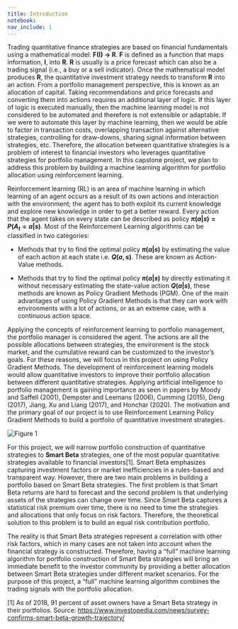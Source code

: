 ```yaml
---
title: Introduction
notebook:
nav_include: 1
---
```


Trading quantitative finance strategies are based on financial fundamentals using a mathematical model: **F(I) → R**. **F** is defined as a function that maps information, **I**, into **R**. **R** is usually is a price forecast which can also be a trading signal (i.e., a buy or a sell indicator). Once the mathematical model produces **R**, the quantitative investment strategy needs to transform **R** into an action. From a portfolio management perspective, this is known as an allocation of capital. Taking recommendations and price forecasts and converting them into actions requires an additional layer of logic. If this layer of logic is executed manually, then the machine learning model is not considered to be automated and therefore is not extensible or adaptable. If we were to automate this layer by machine learning, then we would be able to factor in transaction costs, overlapping transaction against alternative strategies, controlling for draw-downs, sharing signal information between strategies, etc. Therefore, the allocation between quantitative strategies is a problem of interest to financial investors who leverages quantitative strategies for portfolio management. In this capstone project, we plan to address this problem by building a machine learning algorithm for portfolio allocation using reinforcement learning.

Reinforcement learning (RL) is an area of machine learning in which learning of an agent occurs as a result of its own actions and interaction with the environment; the agent has to both exploit its current knowledge and explore new knowledge in order to get a better reward. Every action that the agent takes on every state can be described as policy  ***π*(*a*\|*s*) = *P*(*A*<sub>*t*</sub> = *a*\|*s*)**. Most of the Reinforcement Learning algorithms can be classified in two categories:

* Methods that try to find the optimal policy ***π*(*a*\|*s*)** by estimating the value of each action at each state i.e. ***Q*(*a*, *s*)**. These are known as Action-Value methods.

* Methods that try to find the optimal policy ***π*(*a*\|*s*)** by directly estimating it without necessary estimating the state-value action ***Q*(*a*\|*s*)**, these methods are known as Policy Gradient Methods (PGM). One of the main advantages of using Policy Gradient Methods is that they can work with environments with a lot of actions, or as an extreme case, with a continuous action space.

Applying the concepts of reinforcement learning to portfolio management, the portfolio manager is considered the agent. The actions are all the possible allocations between strategies, the environment is the stock market, and the cumulative reward can be customized to the investor’s goals. For these reasons, we will focus in this project on using Policy Gradient Methods. The development of reinforcement learning models would allow quantitative investors to improve their portfolio allocation between different quantitative strategies. Applying artificial intelligence to portfolio management is gaining importance as seen in papers by Moody and Saffell (2001), Dempster and Leemans (2006), Cumming (2015), Deng (2017), Jiang, Xu and Liang (2017), and Honchar (2020). The motivation and the primary goal of our project is to use Reinforcement Learning Policy Gradient Methods to build a portfolio of quantitative investment strategies.

![Figure 1](https://raw.githubusercontent.com/nikatpatel/epsilon-greedy-quants/main/_assets/reinforcement_learning.png "Figure 1 - Portfolio Manager Perspective of Reinforcement Learning")

For this project, we will narrow portfolio construction of quantitative strategies to **Smart Beta** strategies, one of the most popular quantitative strategies available to financial investors[1]. Smart Beta emphasizes capturing investment factors or market inefficiencies in a rules-based and transparent way. However, there are two main problems in building a portfolio based on Smart Beta strategies. The first problem is that Smart Beta returns are hard to forecast and the second problem is that underlying assets of the strategies can change over time. Since Smart Beta captures a statistical risk premium over time, there is no need to time the strategies and allocations that only focus on risk factors. Therefore, the theoretical solution to this problem is to build an equal risk contribution portfolio.

The reality is that Smart Beta strategies represent a correlation with other risk factors, which in many cases are not taken into account when the financial strategy is constructed. Therefore, having a “full” machine learning algorithm for portfolio construction of Smart Beta strategies will bring an immediate benefit to the investor community by providing a better allocation between Smart Beta strategies under different market scenarios. For the purpose of this project, a “full” machine learning algorithm combines the trading signals with the portfolio allocation.

[1] As of 2018, 91 percent of asset owners have a Smart Beta strategy in their portfolios. Source: https://www.investopedia.com/news/survey-confirms-smart-beta-growth-trajectory/ 


